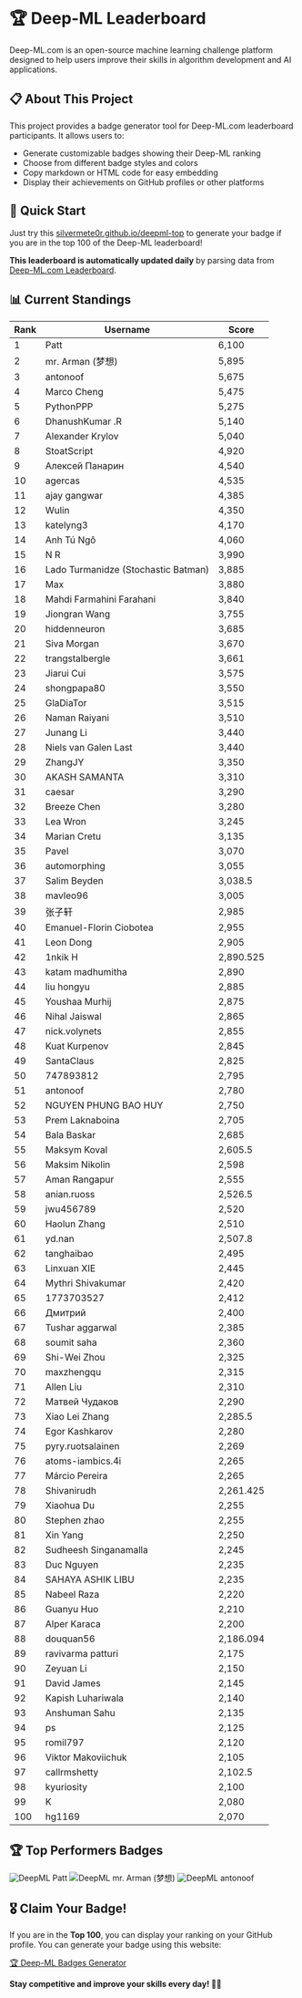 # 🏆 Deep-ML Leaderboard

Deep-ML.com is an open-source machine learning challenge platform designed to help users improve their skills in algorithm development and AI applications.  

## 📋 About This Project

This project provides a badge generator tool for Deep-ML.com leaderboard participants. It allows users to:
- Generate customizable badges showing their Deep-ML ranking
- Choose from different badge styles and colors
- Copy markdown or HTML code for easy embedding
- Display their achievements on GitHub profiles or other platforms

## 🚀 Quick Start

Just try this [silvermete0r.github.io/deepml-top](https://silvermete0r.github.io/deepml-top) to generate your badge if you are in the top 100 of the Deep-ML leaderboard!

**This leaderboard is automatically updated daily** by parsing data from [Deep-ML.com Leaderboard](https://www.deep-ml.com/leaderboard).  

## 📊 Current Standings  

<!-- LEADERBOARD_START -->
| Rank | Username | Score |
|------|---------|-------|
| 1 | Patt | 6,100 |
| 2 | mr. Arman (梦想) | 5,895 |
| 3 | antonoof | 5,675 |
| 4 | Marco Cheng | 5,475 |
| 5 | PythonPPP | 5,275 |
| 6 | DhanushKumar .R | 5,140 |
| 7 | Alexander Krylov | 5,040 |
| 8 | StoatScript | 4,920 |
| 9 | Алексей Панарин | 4,540 |
| 10 | agercas | 4,535 |
| 11 | ajay gangwar | 4,385 |
| 12 | Wulin | 4,350 |
| 13 | katelyng3 | 4,170 |
| 14 | Anh Tú Ngô | 4,060 |
| 15 | N R | 3,990 |
| 16 | Lado Turmanidze (Stochastic Batman) | 3,885 |
| 17 | Max | 3,880 |
| 18 | Mahdi Farmahini Farahani | 3,840 |
| 19 | Jiongran Wang | 3,755 |
| 20 | hiddenneuron | 3,685 |
| 21 | Siva Morgan | 3,670 |
| 22 | trangstalbergle | 3,661 |
| 23 | Jiarui Cui | 3,575 |
| 24 | shongpapa80 | 3,550 |
| 25 | GlaDiaTor | 3,515 |
| 26 | Naman Raiyani | 3,510 |
| 27 | Junang Li | 3,440 |
| 28 | Niels van Galen Last | 3,440 |
| 29 | ZhangJY | 3,350 |
| 30 | AKASH SAMANTA | 3,310 |
| 31 | caesar | 3,290 |
| 32 | Breeze Chen | 3,280 |
| 33 | Lea Wron | 3,245 |
| 34 | Marian Cretu | 3,135 |
| 35 | Pavel | 3,070 |
| 36 | automorphing | 3,055 |
| 37 | Salim Beyden | 3,038.5 |
| 38 | mavleo96 | 3,005 |
| 39 | 张子轩 | 2,985 |
| 40 | Emanuel-Florin Ciobotea | 2,955 |
| 41 | Leon Dong | 2,905 |
| 42 | 1nkik H | 2,890.525 |
| 43 | katam madhumitha | 2,890 |
| 44 | liu hongyu | 2,885 |
| 45 | Youshaa Murhij | 2,875 |
| 46 | Nihal Jaiswal | 2,865 |
| 47 | nick.volynets | 2,855 |
| 48 | Kuat Kurpenov | 2,845 |
| 49 | SantaClaus | 2,825 |
| 50 | 747893812 | 2,795 |
| 51 | antonoof | 2,780 |
| 52 | NGUYEN PHUNG BAO HUY | 2,750 |
| 53 | Prem Laknaboina | 2,705 |
| 54 | Bala Baskar | 2,685 |
| 55 | Maksym Koval | 2,605.5 |
| 56 | Maksim Nikolin | 2,598 |
| 57 | Aman Rangapur | 2,555 |
| 58 | anian.ruoss | 2,526.5 |
| 59 | jwu456789 | 2,520 |
| 60 | Haolun Zhang | 2,510 |
| 61 | yd.nan | 2,507.8 |
| 62 | tanghaibao | 2,495 |
| 63 | Linxuan XIE | 2,445 |
| 64 | Mythri Shivakumar | 2,420 |
| 65 | 1773703527 | 2,412 |
| 66 | Дмитрий | 2,400 |
| 67 | Tushar aggarwal | 2,385 |
| 68 | soumit saha | 2,360 |
| 69 | Shi-Wei Zhou | 2,325 |
| 70 | maxzhengqu | 2,315 |
| 71 | Allen Liu | 2,310 |
| 72 | Матвей Чудаков | 2,290 |
| 73 | Xiao Lei Zhang | 2,285.5 |
| 74 | Egor Kashkarov | 2,280 |
| 75 | pyry.ruotsalainen | 2,269 |
| 76 | atoms-iambics.4i | 2,265 |
| 77 | Márcio Pereira | 2,265 |
| 78 | Shivanirudh | 2,261.425 |
| 79 | Xiaohua Du | 2,255 |
| 80 | Stephen zhao | 2,255 |
| 81 | Xin Yang | 2,250 |
| 82 | Sudheesh Singanamalla | 2,245 |
| 83 | Duc Nguyen | 2,235 |
| 84 | SAHAYA ASHIK LIBU | 2,235 |
| 85 | Nabeel Raza | 2,220 |
| 86 | Guanyu Huo | 2,210 |
| 87 | Alper Karaca | 2,200 |
| 88 | douquan56 | 2,186.094 |
| 89 | ravivarma patturi | 2,175 |
| 90 | Zeyuan Li | 2,150 |
| 91 | David James | 2,145 |
| 92 | Kapish Luhariwala | 2,140 |
| 93 | Anshuman Sahu | 2,135 |
| 94 | ps | 2,125 |
| 95 | romil797 | 2,120 |
| 96 | Viktor Makoviichuk | 2,105 |
| 97 | callrmshetty | 2,102.5 |
| 98 | kyuriosity | 2,100 |
| 99 | K | 2,080 |
| 100 | hg1169 | 2,070 |
<!-- LEADERBOARD_END -->

## 🏆 Top Performers Badges

<!-- BADGES_START -->
![DeepML Patt](https://img.shields.io/badge/dynamic/json?url=https%3A%2F%2Fraw.githubusercontent.com%2Fsilvermete0r%2Fdeepml-top%2Fmain%2Fbadges.json&query=%24.4b6dd077a50c0d50b43cc8120a91ccd7.label&prefix=Rank%20&style=for-the-badge&label=%F0%9F%9A%80%20DeepML&color=blue&link=https%3A%2F%2Fwww.deep-ml.com%2Fleaderboard)
![DeepML mr. Arman (梦想)](https://img.shields.io/badge/dynamic/json?url=https%3A%2F%2Fraw.githubusercontent.com%2Fsilvermete0r%2Fdeepml-top%2Fmain%2Fbadges.json&query=%24.1247b1b5b9cd95e98d7ff7438207406f.label&prefix=Rank%20&style=for-the-badge&label=%F0%9F%9A%80%20DeepML&color=blue&link=https%3A%2F%2Fwww.deep-ml.com%2Fleaderboard)
![DeepML antonoof](https://img.shields.io/badge/dynamic/json?url=https%3A%2F%2Fraw.githubusercontent.com%2Fsilvermete0r%2Fdeepml-top%2Fmain%2Fbadges.json&query=%24.45f9607a6e1850d180a9c15bb6bbf5b0.label&prefix=Rank%20&style=for-the-badge&label=%F0%9F%9A%80%20DeepML&color=blue&link=https%3A%2F%2Fwww.deep-ml.com%2Fleaderboard)
<!-- BADGES_END -->

## 🎖 Claim Your Badge!  

If you are in the **Top 100**, you can display your ranking on your GitHub profile. You can generate your badge using this website:

[🏆 Deep-ML Badges Generator](https://silvermete0r.github.io/deepml-top/)

**Stay competitive and improve your skills every day! 🚀🔥**